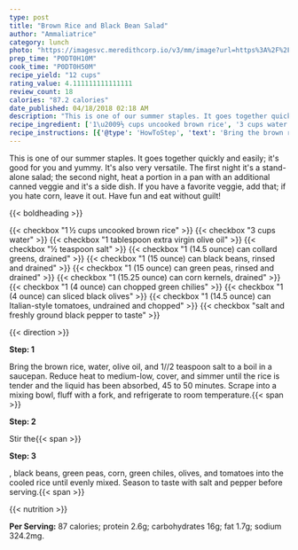 ```yaml
---
type: post
title: "Brown Rice and Black Bean Salad"
author: "Ammaliatrice"
category: lunch
photo: "https://imagesvc.meredithcorp.io/v3/mm/image?url=https%3A%2F%2Fimages.media-allrecipes.com%2Fuserphotos%2F8901196.jpg"
prep_time: "P0DT0H10M"
cook_time: "P0DT0H50M"
recipe_yield: "12 cups"
rating_value: 4.111111111111111
review_count: 18
calories: "87.2 calories"
date_published: 04/18/2018 02:18 AM
description: "This is one of our summer staples. It goes together quickly and easily; it's good for you and yummy. It's also very versatile. The first night it's a stand-alone salad; the second night, heat a portion in a pan with an additional canned veggie and it's a side dish. If you have a favorite veggie, add that; if you hate corn, leave it out. Have fun and eat without guilt!"
recipe_ingredient: ['1\u2009½ cups uncooked brown rice', '3 cups water', '1 tablespoon extra virgin olive oil', '½ teaspoon salt', '1 (14.5 ounce) can collard greens, drained', '1 (15 ounce) can black beans, rinsed and drained', '1 (15 ounce) can green peas, rinsed and drained', '1 (15.25 ounce) can corn kernels, drained', '1 (4 ounce) can chopped green chilies', '1 (4 ounce) can sliced black olives', '1 (14.5 ounce) can Italian-style tomatoes, undrained and chopped', 'salt and freshly ground black pepper to taste']
recipe_instructions: [{'@type': 'HowToStep', 'text': 'Bring the brown rice, water, olive oil, and 1//2 teaspoon salt to a boil in a saucepan. Reduce heat to medium-low, cover, and simmer until the rice is tender and the liquid has been absorbed, 45 to 50 minutes. Scrape into a mixing bowl, fluff with a fork, and refrigerate to room temperature.\n'}, {'@type': 'HowToStep', 'text': 'Stir the collard greens, black beans, green peas, corn, green chiles, olives, and tomatoes into the cooled rice until evenly mixed. Season to taste with salt and pepper before serving.\n'}]
---
```


This is one of our summer staples. It goes together quickly and easily; it's good for you and yummy. It's also very versatile. The first night it's a stand-alone salad; the second night, heat a portion in a pan with an additional canned veggie and it's a side dish. If you have a favorite veggie, add that; if you hate corn, leave it out. Have fun and eat without guilt! 

{{< boldheading >}}

{{< checkbox "1 ½ cups uncooked brown rice" >}}
{{< checkbox "3 cups water" >}}
{{< checkbox "1 tablespoon extra virgin olive oil" >}}
{{< checkbox "½ teaspoon salt" >}}
{{< checkbox "1 (14.5 ounce) can collard greens, drained" >}}
{{< checkbox "1 (15 ounce) can black beans, rinsed and drained" >}}
{{< checkbox "1 (15 ounce) can green peas, rinsed and drained" >}}
{{< checkbox "1 (15.25 ounce) can corn kernels, drained" >}}
{{< checkbox "1 (4 ounce) can chopped green chilies" >}}
{{< checkbox "1 (4 ounce) can sliced black olives" >}}
{{< checkbox "1 (14.5 ounce) can Italian-style tomatoes, undrained and chopped" >}}
{{< checkbox "salt and freshly ground black pepper to taste" >}}


{{< direction >}}

**Step: 1**

Bring the brown rice, water, olive oil, and 1//2 teaspoon salt to a boil in a saucepan. Reduce heat to medium-low, cover, and simmer until the rice is tender and the liquid has been absorbed, 45 to 50 minutes. Scrape into a mixing bowl, fluff with a fork, and refrigerate to room temperature.{{< span >}}

**Step: 2**

Stir the{{< span >}}

**Step: 3**

, black beans, green peas, corn, green chiles, olives, and tomatoes into the cooled rice until evenly mixed. Season to taste with salt and pepper before serving.{{< span >}}

{{< nutrition >}}

**Per Serving:** 87 calories; protein 2.6g; carbohydrates 16g; fat 1.7g; sodium 324.2mg.